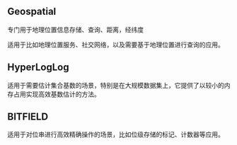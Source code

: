 ## Geospatial

专门用于地理位置信息存储、查询、距离，经纬度

适用于比如地理位置服务、社交网络，以及需要基于地理位置进行查询的应用。

## HyperLogLog

适用于需要估计集合基数的场景，特别是在大规模数据集上，它提供了以较小的内存占用实现高效基数估计的方法。

## BITFIELD

适用于对位串进行高效精确操作的场景，比如位级存储的标记、计数器等应用。

